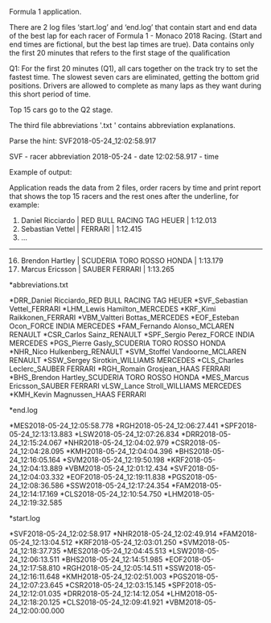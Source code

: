 Formula 1 application. 

There are 2 log files ‘start.log’ and ‘end.log’ that contain start and end data of the best lap for each racer of Formula 1 - Monaco 2018 Racing. (Start and end times are fictional, but the best lap times are true). Data contains only the first 20 minutes that refers to the first stage of the qualification

Q1: For the first 20 minutes (Q1), all cars together on the track try to set the fastest time. The slowest seven cars are eliminated, getting the bottom grid positions. Drivers are allowed to complete as many laps as they want during this short period of time.

Top 15 cars go to the Q2 stage.

The third file abbreviations '.txt ' contains abbreviation explanations.

Parse the hint:
SVF2018-05-24_12:02:58.917

SVF - racer abbreviation 
2018-05-24 - date
12:02:58.917 - time

Example of output:

Application reads the data from 2 files, order racers by time and print report that shows the top 15 racers and the rest ones after the underline, for example:

1. Daniel Ricciardo      | RED BULL RACING TAG HEUER     | 1:12.013
2. Sebastian Vettel      | FERRARI                       | 1:12.415
3. ...
------------------------------------------------------------------------
16. Brendon Hartley   | SCUDERIA TORO ROSSO HONDA         | 1:13.179
17. Marcus Ericsson    | SAUBER FERRARI                   | 1:13.265

*abbreviations.txt

*DRR_Daniel Ricciardo_RED BULL RACING TAG HEUER
*SVF_Sebastian Vettel_FERRARI
*LHM_Lewis Hamilton_MERCEDES
*KRF_Kimi Raikkonen_FERRARI
*VBM_Valtteri Bottas_MERCEDES
*EOF_Esteban Ocon_FORCE INDIA MERCEDES
*FAM_Fernando Alonso_MCLAREN RENAULT
*CSR_Carlos Sainz_RENAULT
*SPF_Sergio Perez_FORCE INDIA MERCEDES
*PGS_Pierre Gasly_SCUDERIA TORO ROSSO HONDA
*NHR_Nico Hulkenberg_RENAULT
*SVM_Stoffel Vandoorne_MCLAREN RENAULT
*SSW_Sergey Sirotkin_WILLIAMS MERCEDES
*CLS_Charles Leclerc_SAUBER FERRARI
*RGH_Romain Grosjean_HAAS FERRARI
*BHS_Brendon Hartley_SCUDERIA TORO ROSSO HONDA
*MES_Marcus Ericsson_SAUBER FERRARI
vLSW_Lance Stroll_WILLIAMS MERCEDES
*KMH_Kevin Magnussen_HAAS FERRARI

*end.log

*MES2018-05-24_12:05:58.778
*RGH2018-05-24_12:06:27.441
*SPF2018-05-24_12:13:13.883
*LSW2018-05-24_12:07:26.834
*DRR2018-05-24_12:15:24.067
*NHR2018-05-24_12:04:02.979
*CSR2018-05-24_12:04:28.095
*KMH2018-05-24_12:04:04.396
*BHS2018-05-24_12:16:05.164
*SVM2018-05-24_12:19:50.198
*KRF2018-05-24_12:04:13.889
*VBM2018-05-24_12:01:12.434
*SVF2018-05-24_12:04:03.332
*EOF2018-05-24_12:19:11.838
*PGS2018-05-24_12:08:36.586
*SSW2018-05-24_12:17:24.354
*FAM2018-05-24_12:14:17.169
*CLS2018-05-24_12:10:54.750
*LHM2018-05-24_12:19:32.585

*start.log

*SVF2018-05-24_12:02:58.917
*NHR2018-05-24_12:02:49.914
*FAM2018-05-24_12:13:04.512
*KRF2018-05-24_12:03:01.250
*SVM2018-05-24_12:18:37.735
*MES2018-05-24_12:04:45.513
*LSW2018-05-24_12:06:13.511
*BHS2018-05-24_12:14:51.985
*EOF2018-05-24_12:17:58.810
*RGH2018-05-24_12:05:14.511
*SSW2018-05-24_12:16:11.648
*KMH2018-05-24_12:02:51.003
*PGS2018-05-24_12:07:23.645
*CSR2018-05-24_12:03:15.145
*SPF2018-05-24_12:12:01.035
*DRR2018-05-24_12:14:12.054
*LHM2018-05-24_12:18:20.125
*CLS2018-05-24_12:09:41.921
*VBM2018-05-24_12:00:00.000

